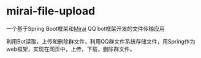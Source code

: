 # mirai-file-upload

一个基于Spring Boot框架和[Mirai](https://github.com/mamoe/mirai) QQ bot框架开发的文件传输应用

利用Bot读取，上传和删除群文件，利用QQ群文件系统存储文件，用Spring作为web框架，实现在网页中，上传，下载，删除群文件。

